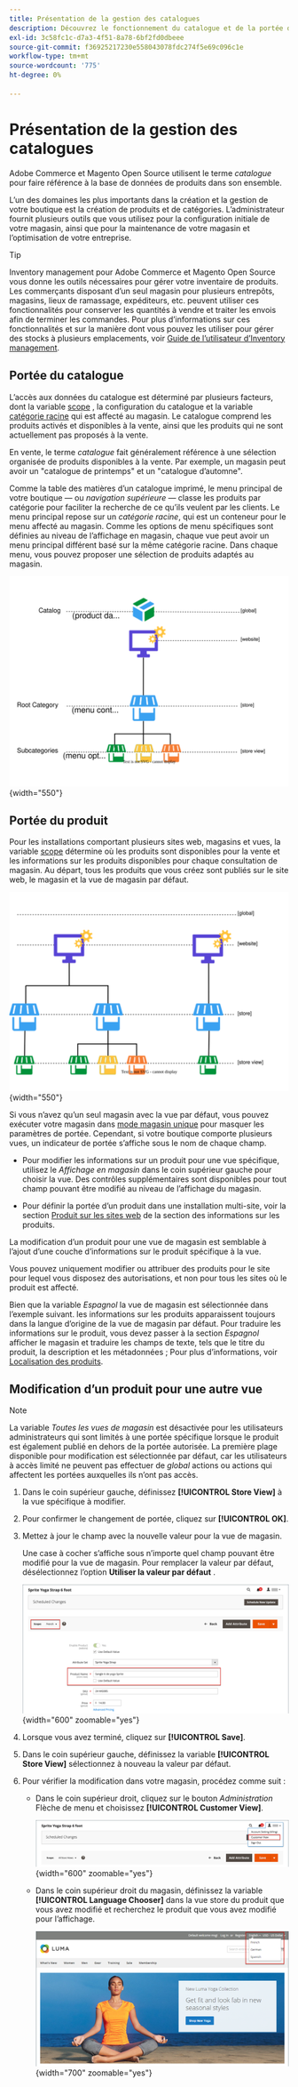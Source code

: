 ```yaml
---
title: Présentation de la gestion des catalogues
description: Découvrez le fonctionnement du catalogue et de la portée du produit dans la gestion des catalogues.
exl-id: 3c58fc1c-d7a3-4f51-8a78-6bf2fd0dbeee
source-git-commit: f36925217230e558043078fdc274f5e69c096c1e
workflow-type: tm+mt
source-wordcount: '775'
ht-degree: 0%

---
```


# Présentation de la gestion des catalogues

Adobe Commerce et Magento Open Source utilisent le terme _catalogue_ pour faire référence à la base de données de produits dans son ensemble.

L’un des domaines les plus importants dans la création et la gestion de votre boutique est la création de produits et de catégories. L’administrateur fournit plusieurs outils que vous utilisez pour la configuration initiale de votre magasin, ainsi que pour la maintenance de votre magasin et l’optimisation de votre entreprise.

>[!TIP]
>
>Inventory management pour Adobe Commerce et Magento Open Source vous donne les outils nécessaires pour gérer votre inventaire de produits. Les commerçants disposant d’un seul magasin pour plusieurs entrepôts, magasins, lieux de ramassage, expéditeurs, etc. peuvent utiliser ces fonctionnalités pour conserver les quantités à vendre et traiter les envois afin de terminer les commandes. Pour plus d’informations sur ces fonctionnalités et sur la manière dont vous pouvez les utiliser pour gérer des stocks à plusieurs emplacements, voir [Guide de l’utilisateur d’Inventory management](../inventory-management/introduction.md).

## Portée du catalogue

L’accès aux données du catalogue est déterminé par plusieurs facteurs, dont la variable [scope](../getting-started/websites-stores-views.md#scope-settings) , la configuration du catalogue et la variable [catégorie racine](category-root.md) qui est affecté au magasin. Le catalogue comprend les produits activés et disponibles à la vente, ainsi que les produits qui ne sont actuellement pas proposés à la vente.

En vente, le terme _catalogue_ fait généralement référence à une sélection organisée de produits disponibles à la vente. Par exemple, un magasin peut avoir un &quot;catalogue de printemps&quot; et un &quot;catalogue d’automne&quot;.

Comme la table des matières d’un catalogue imprimé, le menu principal de votre boutique — ou _navigation supérieure_ — classe les produits par catégorie pour faciliter la recherche de ce qu’ils veulent par les clients. Le menu principal repose sur un _catégorie racine_, qui est un conteneur pour le menu affecté au magasin. Comme les options de menu spécifiques sont définies au niveau de l’affichage en magasin, chaque vue peut avoir un menu principal différent basé sur la même catégorie racine. Dans chaque menu, vous pouvez proposer une sélection de produits adaptés au magasin.

![Diagramme hiérarchique du catalogue](./assets/catalog-hierarchy-scope.svg){width="550"}

## Portée du produit

Pour les installations comportant plusieurs sites web, magasins et vues, la variable [scope](../getting-started/websites-stores-views.md#scope-settings) détermine où les produits sont disponibles pour la vente et les informations sur les produits disponibles pour chaque consultation de magasin. Au départ, tous les produits que vous créez sont publiés sur le site web, le magasin et la vue de magasin par défaut.

![diagramme de magasin multi-site](./assets/scope-multisite.svg){width="550"}

Si vous n’avez qu’un seul magasin avec la vue par défaut, vous pouvez exécuter votre magasin dans [mode magasin unique](../getting-started/websites-stores-views.md#single-store-mode) pour masquer les paramètres de portée. Cependant, si votre boutique comporte plusieurs vues, un indicateur de portée s’affiche sous le nom de chaque champ.

- Pour modifier les informations sur un produit pour une vue spécifique, utilisez le _Affichage en magasin_ dans le coin supérieur gauche pour choisir la vue. Des contrôles supplémentaires sont disponibles pour tout champ pouvant être modifié au niveau de l’affichage du magasin.

- Pour définir la portée d’un produit dans une installation multi-site, voir la section [Produit sur les sites web](settings-basic-websites.md) de la section des informations sur les produits.

La modification d’un produit pour une vue de magasin est semblable à l’ajout d’une couche d’informations sur le produit spécifique à la vue.

Vous pouvez uniquement modifier ou attribuer des produits pour le site pour lequel vous disposez des autorisations, et non pour tous les sites où le produit est affecté.

Bien que la variable _Espagnol_ la vue de magasin est sélectionnée dans l’exemple suivant. les informations sur les produits apparaissent toujours dans la langue d’origine de la vue de magasin par défaut. Pour traduire les informations sur le produit, vous devez passer à la section _Espagnol_ afficher le magasin et traduire les champs de texte, tels que le titre du produit, la description et les métadonnées ; Pour plus d’informations, voir [Localisation des produits](../stores-purchase/store-localize.md#localize-products).

## Modification d’un produit pour une autre vue

>[!NOTE]
>
>La variable _Toutes les vues de magasin_ est désactivée pour les utilisateurs administrateurs qui sont limités à une portée spécifique lorsque le produit est également publié en dehors de la portée autorisée. La première plage disponible pour modification est sélectionnée par défaut, car les utilisateurs à accès limité ne peuvent pas effectuer de _global_ actions ou actions qui affectent les portées auxquelles ils n’ont pas accès.

1. Dans le coin supérieur gauche, définissez **[!UICONTROL Store View]** à la vue spécifique à modifier.

1. Pour confirmer le changement de portée, cliquez sur **[!UICONTROL OK]**.

1. Mettez à jour le champ avec la nouvelle valeur pour la vue de magasin.

   Une case à cocher s’affiche sous n’importe quel champ pouvant être modifié pour la vue de magasin. Pour remplacer la valeur par défaut, désélectionnez l’option **Utiliser la valeur par défaut** .

   ![Traduction du nom du produit pour la vue de magasin en espagnol](./assets/product-translate-field-french.png){width="600" zoomable="yes"}

1. Lorsque vous avez terminé, cliquez sur **[!UICONTROL Save]**.

1. Dans le coin supérieur gauche, définissez la variable **[!UICONTROL Store View]** sélectionnez à nouveau la valeur par défaut.

1. Pour vérifier la modification dans votre magasin, procédez comme suit :

   - Dans le coin supérieur droit, cliquez sur le bouton _Administration_ Flèche de menu et choisissez **[!UICONTROL Customer View]**.

     ![Vue client](./assets/product-admin-menu-customer-view.png){width="600" zoomable="yes"}

   - Dans le coin supérieur droit du magasin, définissez la variable **[!UICONTROL Language Chooser]** dans la vue store du produit que vous avez modifié et recherchez le produit que vous avez modifié pour l’affichage.

     ![Sélecteur de langue](./assets/storefront-language-chooser.png){width="700" zoomable="yes"}
